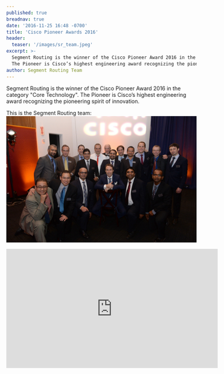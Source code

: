 ```yaml
---
published: true
breadnav: true
date: '2016-11-25 16:48 -0700'
title: 'Cisco Pioneer Awards 2016'
header:
  teaser: '/images/sr_team.jpeg'
excerpt: >-
  Segment Routing is the winner of the Cisco Pioneer Award 2016 in the category "Core Technology".
  The Pioneer is Cisco’s highest engineering award recognizing the pioneering spirit of innovation.
author: Segment Routing Team
---
```

Segment Routing is the winner of the Cisco Pioneer Award 2016 in the category "Core Technology".
The Pioneer is Cisco’s highest engineering award recognizing the pioneering spirit of innovation.

This is the Segment Routing team:
<img src="/images/sr_team.jpeg">

<iframe width="560" height="315" src="https://www.youtube.com/embed/9DtgkclKj7c" frameborder="0" allowfullscreen></iframe>